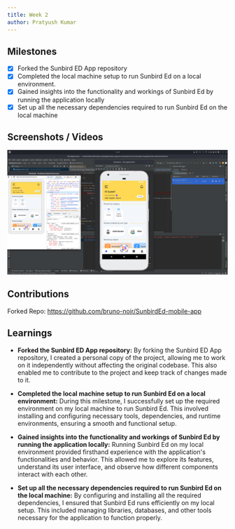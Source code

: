 ```yaml
---
title: Week 2
author: Pratyush Kumar
---
```


## Milestones
- [x] Forked the Sunbird ED App repository
- [x] Completed the local machine setup to run Sunbird Ed on a local environment.
- [x] Gained insights into the functionality and workings of Sunbird Ed by running the application locally
- [x] Set up all the necessary dependencies required to run Sunbird Ed on the local machine

## Screenshots / Videos 
![Alt text](../assets/week2.png)

## Contributions
Forked Repo: https://github.com/bruno-noir/SunbirdEd-mobile-app

## Learnings
- **Forked the Sunbird ED App repository:**
   By forking the Sunbird ED App repository, I created a personal copy of the project, allowing me to work on it independently without affecting the original codebase. This also enabled me to contribute to the project and keep track of changes made to it.

- **Completed the local machine setup to run Sunbird Ed on a local environment:**
   During this milestone, I successfully set up the required environment on my local machine to run Sunbird Ed. This involved installing and configuring necessary tools, dependencies, and runtime environments, ensuring a smooth and functional setup.

- **Gained insights into the functionality and workings of Sunbird Ed by running the application locally:**
   Running Sunbird Ed on my local environment provided firsthand experience with the application's functionalities and behavior. This allowed me to explore its features, understand its user interface, and observe how different components interact with each other.

- **Set up all the necessary dependencies required to run Sunbird Ed on the local machine:**
   By configuring and installing all the required dependencies, I ensured that Sunbird Ed runs efficiently on my local setup. This included managing libraries, databases, and other tools necessary for the application to function properly.

